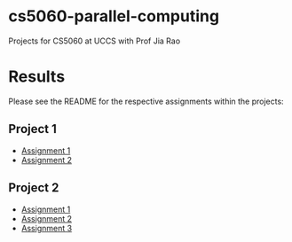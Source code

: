 cs5060-parallel-computing
=========================

Projects for CS5060 at UCCS with Prof Jia Rao

# Results
Please see the README for the respective assignments within the projects:

## Project 1
 * [Assignment 1](proj1/assignment1/README.md)
 * [Assignment 2](proj1/assignment2/README.md)

## Project 2
 * [Assignment 1](proj2/assignment1/README.md)
 * [Assignment 2](proj2/assignment2/README.md)
 * [Assignment 3](proj2/assignment3/README.md)

